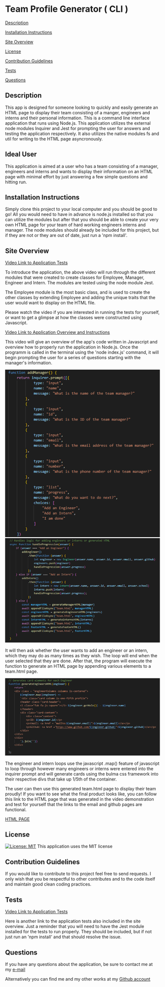 # Team Profile Generator ( CLI )

[Description](#description) 

[Installation Instructions](#installation-instructions) 

[Site Overview](#site-overview) 

[License](#license)  

[Contribution Guidelines](#contribution-guidelines) 

[Tests](#tests) 
 
[Questions](#questions)

## Description

This app is designed for someone looking to quickly and easily generate an HTML page to display their team consisting of a manger, engineers and interns and their personal information.  This is a command line interface application that runs using Node.js.  This application utilizes the external node modules Inquirer and Jest for prompting the user for answers and testing the application respectively.  It also utilizes the native modules fs and util for writing to the HTML page asyncronously.

## Ideal User

This application is aimed at a user who has a team consisting
of a manager, engineers and interns and wants to display their 
information on an HTML page with minimal effort by just answering
a few simple questions and hitting run.

## Installation Instructions

Simply clone this project to your local computer and you should be good to go! All you would need to have in advance is node.js installed so that you can utilize the modules but after that you should be able to create your very own HTML page for your team of hard working engineers interns and manager. The node modules should already be included for this project, but if they are not or they are out of date, just run a 'npm install'.   


## Site Overview

[Video Link to Application Tests](https://drive.google.com/file/d/1LZOV-ecCj8-AxNepbPV8jxMx03kBZikh/view)

To introduce the application, the above video will run through the different modules
that were created to create classes for Employee, Manager, Engineer and Intern.  The
modules are tested using the node module Jest.  

The Employee module is the most basic class, and is used to create the other classes
by extending Employee and adding the unique traits that the user would want to display
on the HTML file.

Please watch the video if you are interested in running the tests for yourself, or want
to get a glimpse at how the classes were constructed using Javascript.  


[Video Link to Application Overview and Instructions](https://drive.google.com/file/d/10d2epmXuZL5mgB5C5vZlAx-CM2zICzXL/view)


This video will give an overview of the app's code written in Javascript and overview how
to properly run the application in Node.js.  Once the programm is called in the terminal using
the 'node index.js' command, it will begin prompting the user for a series of questions starting
with the manager's information.

![Inquirer Prompts Code Snippet](images/inquirer.png)
![Hanlder function Code Snippet](images/handle.png)


It will then ask whether the user wants to add an engineer or an intern, which they may do as many
times as they wish.  The loop will end when the user selected that they are done.  After that, the 
program will execute the function to generate an HTML page by appending various elements to a team.html
page.  


![Generate Engineer Code Snippet](images/generate.png)


The engineer and intern loops use the javascript .map() feature of javascript to loop through however
many engineers or interns were entered into the inquirer prompt and will generate cards using the bulma
css framework into their respective divs that take up 1/5th of the container.  

The user can then use this generated team.html page to display their team proudly!  If you want to see
what the final product looks like, you can follow this link to the HTML page that was generated in the 
video demonstration and test for yourself that the links to the email and github pages are functional.  


[HTML PAGE](https://AM-Cowles.github.io/Team_Profile_Generator/team.html)

## License

[![License: MIT](https://img.shields.io/badge/License-MIT-blue.svg)](https://opensource.org/licenses/MIT)
This application uses the MIT license

## Contribution Guidelines

If you would like to contribute to this project feel free to send requests.  I only wish that you be respectful to other contributes and to the code itself and maintain good clean coding practices.  

## Tests

[Video Link to Application Tests](https://drive.google.com/file/d/1LZOV-ecCj8-AxNepbPV8jxMx03kBZikh/view)

Here is another link to the application tests also included in the site overview.  Just a reminder that you will need to have the Jest module installed for the tests to run properly.  They should be included, but if not just run an 'npm install' and that should resolve the issue.  

## Questions

If you have any questions about the application, be sure to contact me at my [e-mail](mailto:alyssa.m.cowles@gmail.com)

Alternatively you can find me and my other works at my [Github account](https://github.com/AM-Cowles)